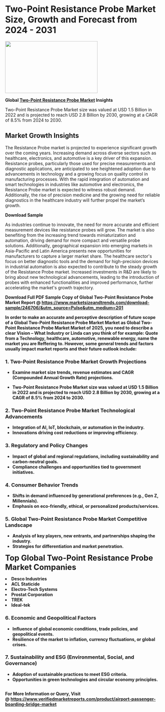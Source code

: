<H1>Two-Point Resistance Probe Market Size, Growth and Forecast from 2024 - 2031</H1><img class="aligncenter size-medium wp-image-584254" src="https://thirdeyenews.in/wp-content/uploads/2024/09/Global-Market-Research-300x168.jpeg" alt="" width="300" height="168" /><p><strong>Global&nbsp;<a href="https://www.marketsizeandtrends.com/download-sample/246706/&amp;utm_source=Pulse&amp;utm_medium=201">Two-Point Resistance Probe Market</a> Insights</strong></p><p>Two-Point Resistance Probe Market size was valued at USD 1.5 Billion in 2022 and is projected to reach USD 2.8 Billion by 2030, growing at a CAGR of 8.5% from 2024 to 2030.</p><p><h2>Market Growth Insights</h2> <p>The Resistance Probe market is projected to experience significant growth over the coming years. Increasing demand across diverse sectors such as healthcare, electronics, and automotive is a key driver of this expansion. Resistance probes, particularly those used for precise measurements and diagnostic applications, are anticipated to see heightened adoption due to advancements in technology and a growing focus on quality control in manufacturing processes. With the rapid integration of automation and smart technologies in industries like automotive and electronics, the Resistance Probe market is expected to witness robust demand. Additionally, the rise of precision medicine and the growing need for reliable diagnostics in the healthcare industry will further propel the market’s growth.</p> <p><strong>Download Sample</strong></p> <p>As industries continue to innovate, the need for more accurate and efficient measurement devices like resistance probes will grow. The market is also benefiting from the increasing trend towards miniaturization and automation, driving demand for more compact and versatile probe solutions. Additionally, geographical expansion into emerging markets in Asia-Pacific and Latin America presents new opportunities for manufacturers to capture a larger market share. The healthcare sector's focus on better diagnostic tools and the demand for high-precision devices in industrial automation is also expected to contribute to the steady growth of the Resistance Probe market. Increased investments in R&D are likely to bring about new technological advancements, leading to the introduction of probes with enhanced functionalities and improved performance, further accelerating the market's growth trajectory.</p> <p><strong></p><p><span class=""><strong>Download Full PDF Sample Copy of Global Two-Point Resistance Probe Market Report</strong> @ <a href="https://www.marketsizeandtrends.com/download-sample/246706/&amp;utm_source=Pulse&amp;utm_medium=201" target="_blank">https://www.marketsizeandtrends.com/download-sample/246706/&amp;utm_source=Pulse&amp;utm_medium=201</a></span></p><p>In order to make an accurate and perceptive description of future scope of a Global&nbsp;Two-Point Resistance Probe Market Market as Global&nbsp;Two-Point Resistance Probe Market Market of 2025, you need to describe a clear Vision &ndash; What Industry or Linda can you think of for example: Quote from a Technology, healthcare, automotive, renewable energy, name the market you are Reffering to. However, some general trends and factors usually impact market reports and their future outlook include:</p><h3>1.&nbsp;<strong>Two-Point Resistance Probe Market Growth Projections</strong></h3><ul><li>Examine market size trends, revenue estimates and CAGR (Compounded Annual Growth Rate) projections.</li><li><p>Two-Point Resistance Probe Market size was valued at USD 1.5 Billion in 2022 and is projected to reach USD 2.8 Billion by 2030, growing at a CAGR of 8.5% from 2024 to 2030.</p></li></ul><h3>2.&nbsp;<strong>Two-Point Resistance Probe Market Technological Advancements</strong></h3><ul><li>Integration of AI, IoT, blockchain, or automation in the industry.</li><li>Innovations driving cost reductions or improving efficiency.</li></ul><h3>3.&nbsp;<strong>Regulatory and Policy Changes</strong></h3><ul><li>Impact of global and regional regulations, including sustainability and carbon-neutral goals.</li><li>Compliance challenges and opportunities tied to government initiatives.</li></ul><h3>4.&nbsp;<strong>Consumer Behavior Trends</strong></h3><ul><li>Shifts in demand influenced by generational preferences (e.g., Gen Z, Millennials).</li><li>Emphasis on eco-friendly, ethical, or personalized products/services.</li></ul><h3>5.&nbsp;<strong>Global Two-Point Resistance Probe Market Competitive Landscape</strong></h3><ul><li>Analysis of key players, new entrants, and partnerships shaping the industry.</li><li>Strategies for differentiation and market penetration.</li></ul><p data-pm-slice="1 1 []"><span style="color: inherit; font-family: inherit; font-size: 25px;">Top Global Two-Point Resistance Probe Market Companies</span></p><div class="" data-test-id=""><p><li>Desco Industries</li><li> ACL Staticide</li><li> Electro-Tech Systems</li><li> Prostat Corporation</li><li> TREK</li><li> Ideal-tek</li></p></div><h3>6.&nbsp;<strong>Economic and Geopolitical Factors</strong></h3><ul><li>Influence of global economic conditions, trade policies, and geopolitical events.</li><li>Resilience of the market to inflation, currency fluctuations, or global crises.</li></ul><h3>7.&nbsp;<strong>Sustainability and ESG (Environmental, Social, and Governance)</strong></h3><ul><li>Adoption of sustainable practices to meet ESG criteria.</li><li>Opportunities in green technologies and circular economy principles.</li></ul><h2><strong style="font-size: 14px;">For More Information or Query, Visit @&nbsp;</strong><a style="background-color: #ffffff; font-size: 14px;" href="https://www.marketsizeandtrends.com/report/two-point-resistance-probe-market/" target="_blank">https://www.verifiedmarketreports.com/product/airport-passenger-boarding-bridge-market</a></h2>
